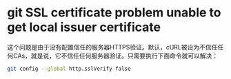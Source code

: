 # git SSL certificate problem unable to get local issuer certificate

这个问题是由于没有配置信任的服务器HTTPS验证。默认，cURL被设为不信任任何CAs，就是说，它不信任任何服务器验证。只需要执行下面命令就可以解决：

```sh
git config --global http.sslVerify false
```
